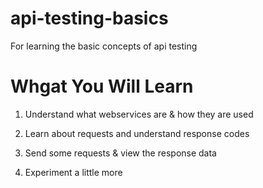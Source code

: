 # api-testing-basics
For learning the basic concepts of api testing
# Whgat You Will Learn
1. Understand what webservices are & how they are used 

2. Learn about requests and understand response codes

3. Send some requests & view the response data 

4. Experiment a little more 

